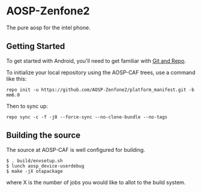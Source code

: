 AOSP-Zenfone2
===========
The pure aosp for the intel phone.


Getting Started
---------------

To get started with Android, you'll need to get
familiar with [Git and Repo](http://source.android.com/source/using-repo.html).

To initialize your local repository using the AOSP-CAF trees, use a command like this:

    repo init -u https://github.com/AOSP-Zenfone2/platform_manifest.git -b mm6.0

Then to sync up:

    repo sync -c -f -j8 --force-sync --no-clone-bundle --no-tags

Building the source
---------------

The source at AOSP-CAF is well configured for building.

    $ . build/envsetup.sh
    $ lunch aosp_device-userdebug
    $ make -jX otapackage

where X is the number of jobs you would like to allot to the build system.
